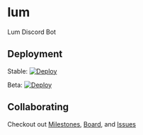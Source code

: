 # lum

Lum Discord Bot

## Deployment

Stable: [![Deploy](https://github.com/Kitt3120/lum/actions/workflows/deploy_release.yml/badge.svg)](https://github.com/Kitt3120/lum/actions/workflows/deploy_release.yml)

Beta: [![Deploy](https://github.com/Kitt3120/lum/actions/workflows/deploy_prerelease.yml/badge.svg)](https://github.com/Kitt3120/lum/actions/workflows/deploy_prerelease.yml)

## Collaborating

Checkout out [Milestones](https://github.com/Kitt3120/lum/milestones), [Board](https://github.com/users/Kitt3120/projects/3), and [Issues](https://github.com/Kitt3120/lum/issues)
